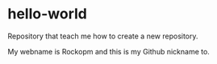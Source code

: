 # hello-world
Repository that teach me how to create a new repository.

My webname is Rockopm and this is my Github nickname to.
